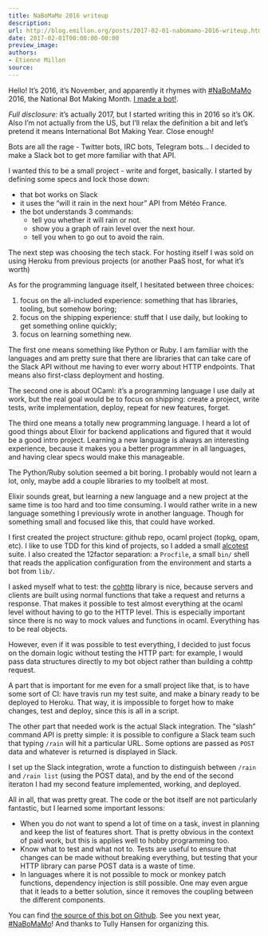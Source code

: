 ```yaml
---
title: NaBoMaMo 2016 writeup
description:
url: http://blog.emillon.org/posts/2017-02-01-nabomamo-2016-writeup.html
date: 2017-02-01T00:00:00-00:00
preview_image:
authors:
- Etienne Millon
source:
---
```


<p>Hello! It’s 2016, it’s November, and apparently it rhymes with <a href="http://nabomamo.botally.net/">#NaBoMaMo</a> 2016,
the National Bot Making Month. <a href="https://github.com/emillon/rain-bot">I made a bot!</a>.</p>
<p><em>Full disclosure:</em> it’s actually 2017, but I started writing this in 2016 so
it’s OK. Also I’m not actually from the US, but I’ll relax the definition a bit
and let’s pretend it means International Bot Making Year. Close enough!</p>
<p>Bots are all the rage - Twitter bots, IRC bots, Telegram bots… I decided to
make a Slack bot to get more familiar with that API.</p>
<p>I wanted this to be a small project - write and forget, basically. I started by
defining some specs and lock those down:</p>
<ul>
<li>that bot works on Slack</li>
<li>it uses the “will it rain in the next hour” API from Météo France.</li>
<li>the bot understands 3 commands:
<ul>
<li>tell you whether it will rain or not.</li>
<li>show you a graph of rain level over the next hour.</li>
<li>tell you when to go out to avoid the rain.</li>
</ul></li>
</ul>
<p>The next step was choosing the tech stack. For hosting itself I was sold on
using Heroku from previous projects (or another PaaS host, for what it’s worth)</p>
<p>As for the programming language itself, I hesitated between three choices:</p>
<ol type="1">
<li>focus on the all-included experience: something that has libraries, tooling,
but somehow boring;</li>
<li>focus on the shipping experience: stuff that I use daily, but looking to get
something online quickly;</li>
<li>focus on learning something new.</li>
</ol>
<p>The first one means something like Python or Ruby. I am familiar with the
languages and am pretty sure that there are libraries that can take care of the
Slack API without me having to ever worry about HTTP endpoints. That means also
first-class deployment and hosting.</p>
<p>The second one is about OCaml: it’s a programming language I use daily at work,
but the real goal would be to focus on shipping: create a project, write tests,
write implementation, deploy, repeat for new features, forget.</p>
<p>The third one means a totally new programming language. I heard a lot of good
things about Elixir for backend applications and figured that it would be a good
intro project. Learning a new language is always an interesting experience,
because it makes you a better programmer in all languages, and having clear
specs would make this manageable.</p>
<p>The Python/Ruby solution seemed a bit boring. I probably would not learn a lot,
only, maybe add a couple libraries to my toolbelt at most.</p>
<p>Elixir sounds great, but learning a new language and a new project at the same
time is too hard and too time consuming. I would rather write in a new language
something I previously wrote in another language. Though for something small and
focused like this, that could have worked.</p>
<p>I first created the project structure: github repo, ocaml project (topkg, opam,
etc). I like to use TDD for this kind of projects, so I added a small <a href="https://github.com/mirage/alcotest">alcotest</a>
suite. I also created the 12factor separation: a <code>Procfile</code>, a small <code>bin/</code>
shell that reads the application configuration from the environment and starts a
bot from <code>lib/</code>.</p>
<p>I asked myself what to test: the <a href="https://github.com/mirage/ocaml-cohttp">cohttp</a> library is nice, because servers and
clients are built using normal functions that take a request and returns a
response. That makes it possible to test almost everything at the ocaml level
without having to go to the HTTP level. This is especially important since there
is no way to mock values and functions in ocaml. Everything has to be real
objects.</p>
<p>However, even if it was possible to test everything, I decided to just focus on
the domain logic without testing the HTTP part: for example, I would pass data
structures directly to my bot object rather than building a cohttp request.</p>
<p>A part that is important for me even for a small project like that, is to have
some sort of CI: have travis run my test suite, and make a binary ready to be
deployed to Heroku. That way, it is impossible to forget how to make changes,
test and deploy, since this is all in a script.</p>
<p>The other part that needed work is the actual Slack integration. The “slash”
command API is pretty simple: it is possible to configure a Slack team such that
typing <code>/rain</code> will hit a particular URL. Some options are passed as <code>POST</code> data
and whatever is returned is displayed in Slack.</p>
<p>I set up the Slack integration, wrote a function to distinguish between
<code>/rain</code> and <code>/rain list</code> (using the POST data), and by the end of the second
iteraton I had my second feature implemented, working, and deployed.</p>
<p>All in all, that was pretty great. The code or the bot itself are not
particularly fantastic, but I learned some important lessons:</p>
<ul>
<li>When you do not want to spend a lot of time on a task, invest in planning and
keep the list of features short. That is pretty obvious in the context of paid
work, but this is applies well to hobby programming too.</li>
<li>Know what to test and what not to. Tests are useful to ensure that changes can
be made without breaking everything, but testing that your HTTP library can
parse POST data is a waste of time.</li>
<li>In languages where it is not possible to mock or monkey patch functions,
dependency injection is still possible. One may even argue that it leads to
a better solution, since it removes the coupling between the different
components.</li>
</ul>
<p>You can find <a href="https://github.com/emillon/rain-bot">the source of this bot on Github</a>.
See you next year, <a href="http://nabomamo.botally.net/">#NaBoMaMo</a>!
And thanks to Tully Hansen for organizing this.</p>
